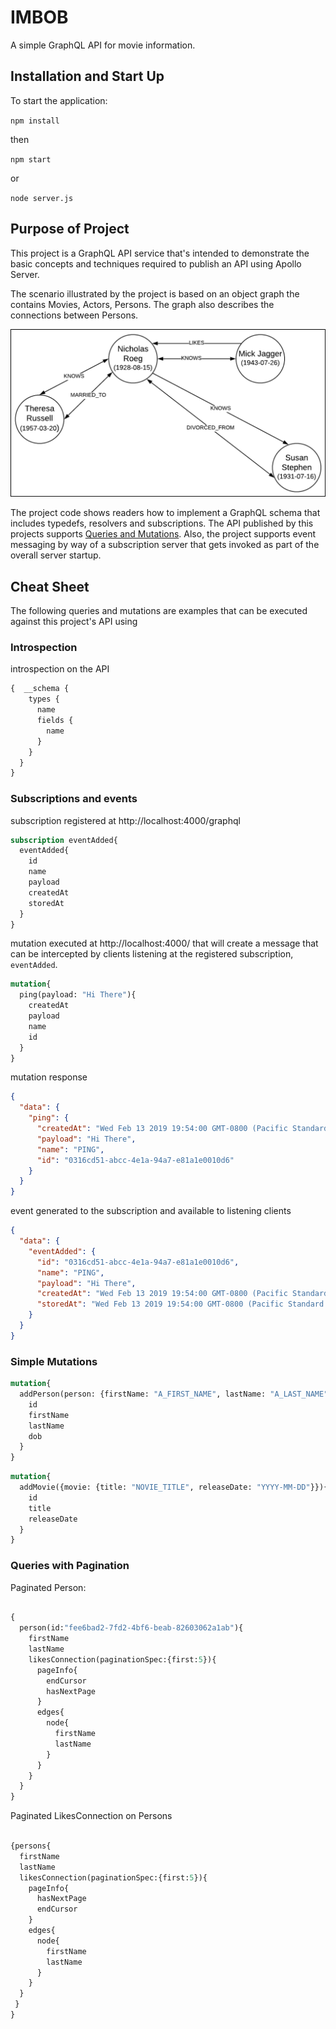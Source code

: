 # IMBOB
A simple GraphQL API for movie information.

## Installation and Start Up

To start the application:

`npm install`

then

`npm start`

or

`node server.js`

## Purpose of Project
This project is a GraphQL API service that's intended to demonstrate the basic concepts and techniques required to publish an API using Apollo Server.

The scenario illustrated by the project is based on an object graph the contains Movies, Actors, Persons. The graph also describes the connections between Persons.

![Project Graph](docs/images/basic-graph.png "Project Graph")

The project code shows readers how to implement a GraphQL schema that includes typedefs, resolvers and subscriptions. The API published by this projects supports [Queries and Mutations](https://graphql.org/learn/queries/). Also, the project supports event messaging by way of a subscription server that gets invoked as part of the overall server startup.




## Cheat Sheet

The following queries and mutations are examples that can be executed against this project's API using 

### Introspection

introspection on the API
```graphql
{  __schema {
    types {
      name
      fields {
        name
      }
    }
  }
}
```

### Subscriptions and events

subscription registered at http://localhost:4000/graphql

```graphql
subscription eventAdded{
  eventAdded{
    id
    name
    payload
    createdAt
    storedAt
  }
}
```

mutation executed at http://localhost:4000/ that will create a message that can be intercepted by clients listening at the registered subscription, `eventAdded`.
```graphql
mutation{
  ping(payload: "Hi There"){
    createdAt
    payload
    name
    id
  }
}
```

mutation response
```json
{
  "data": {
    "ping": {
      "createdAt": "Wed Feb 13 2019 19:54:00 GMT-0800 (Pacific Standard Time)",
      "payload": "Hi There",
      "name": "PING",
      "id": "0316cd51-abcc-4e1a-94a7-e81a1e0010d6"
    }
  }
}
```

event generated to the subscription and available to listening clients
```json
{
  "data": {
    "eventAdded": {
      "id": "0316cd51-abcc-4e1a-94a7-e81a1e0010d6",
      "name": "PING",
      "payload": "Hi There",
      "createdAt": "Wed Feb 13 2019 19:54:00 GMT-0800 (Pacific Standard Time)",
      "storedAt": "Wed Feb 13 2019 19:54:00 GMT-0800 (Pacific Standard Time)"
    }
  }
}
```
### Simple Mutations

```graphql
mutation{
  addPerson(person: {firstName: "A_FIRST_NAME", lastName: "A_LAST_NAME", dob: "YYYY-MM_DD"}){
    id
    firstName
    lastName
    dob
  }
}
```

```graphql
mutation{
  addMovie({movie: {title: "NOVIE_TITLE", releaseDate: "YYYY-MM-DD"}}){
    id
    title
    releaseDate
  }
}
```

### Queries with Pagination

Paginated Person:
```graphql

{
  person(id:"fee6bad2-7fd2-4bf6-beab-82603062a1ab"){
    firstName
    lastName
    likesConnection(paginationSpec:{first:5}){
      pageInfo{
        endCursor
        hasNextPage
      }
      edges{
        node{
          firstName
          lastName
        }
      }
    }
  }
}
```
Paginated LikesConnection on Persons
```graphql

{persons{
  firstName
  lastName
  likesConnection(paginationSpec:{first:5}){
    pageInfo{
      hasNextPage
      endCursor
    }
    edges{
      node{
        firstName
        lastName
      }
    }
  }
 }
}
```